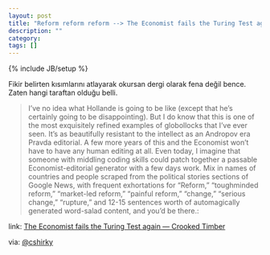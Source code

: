 ```yaml
---
layout: post
title: "Reform reform reform --> The Economist fails the Turing Test again"
description: ""
category: 
tags: []
---
```

{% include JB/setup %}

Fikir belirten kısımlarını atlayarak okursan dergi olarak fena değil bence. Zaten hangi taraftan olduğu belli.

> I’ve no idea what Hollande is going to be like (except that he’s certainly going to be disappointing). But I do know that this is one of the most exquisitely refined examples of globollocks that I’ve ever seen. It’s as beautifully resistant to the intellect as an Andropov era Pravda editorial. A few more years of this and the Economist won’t have to have any human editing at all. Even today, I imagine that someone with middling coding skills could patch together a passable Economist-editorial generator with a few days work. Mix in names of countries and people scraped from the political stories sections of Google News, with frequent exhortations for “Reform,” “toughminded reform,” “market-led reform,” “painful reform,” “change,” “serious change,” “rupture,” and 12-15 sentences worth of automagically generated word-salad content, and you’d be there.:

link: [The Economist fails the Turing Test again — Crooked Timber](http://crookedtimber.org/2012/04/30/tough-clear-headed-reform/)

via: [@cshirky](http://twitter.com/cshirky/status/196981833710305280)

